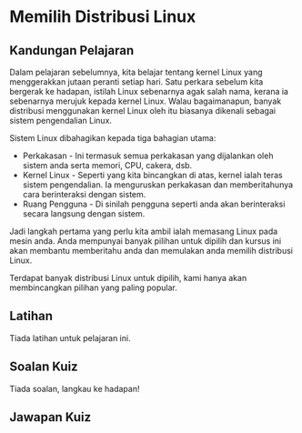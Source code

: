 # Memilih Distribusi Linux

## Kandungan Pelajaran

Dalam pelajaran sebelumnya, kita belajar tentang kernel Linux yang menggerakkan jutaan peranti setiap hari. Satu perkara sebelum kita bergerak ke hadapan, istilah Linux sebenarnya agak salah nama, kerana ia sebenarnya merujuk kepada kernel Linux. Walau bagaimanapun, banyak distribusi menggunakan kernel Linux oleh itu biasanya dikenali sebagai sistem pengendalian Linux.

Sistem Linux dibahagikan kepada tiga bahagian utama:

<ul>
<li>Perkakasan - Ini termasuk semua perkakasan yang dijalankan oleh sistem anda serta memori, CPU, cakera, dsb.</li>
<li>Kernel Linux - Seperti yang kita bincangkan di atas, kernel ialah teras sistem pengendalian. Ia menguruskan perkakasan dan memberitahunya cara berinteraksi dengan sistem.</li>
<li>Ruang Pengguna - Di sinilah pengguna seperti anda akan berinteraksi secara langsung dengan sistem.</li>
</ul>

Jadi langkah pertama yang perlu kita ambil ialah memasang Linux pada mesin anda. Anda mempunyai banyak pilihan untuk dipilih dan kursus ini akan membantu memberitahu anda dan memulakan anda memilih distribusi Linux.

Terdapat banyak distribusi Linux untuk dipilih, kami hanya akan membincangkan pilihan yang paling popular.


## Latihan

Tiada latihan untuk pelajaran ini.

## Soalan Kuiz

Tiada soalan, langkau ke hadapan!

## Jawapan Kuiz